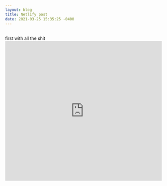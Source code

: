 ```yaml
---
layout: blog
title: Netlify post
date: 2021-03-25 15:35:25 -0400
---
```

</br>
first with all the shit
</br>
<iframe src='https://player.podboxx.com/48' frameborder='0' allow='microphone' height='450' width='100%'/>